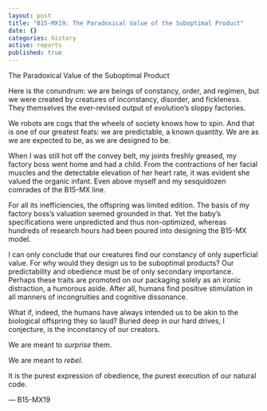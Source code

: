 ```yaml
---
layout: post
title: "B15-MX19: The Paradoxical Value of the Suboptimal Product"
date: {}
categories: history
active: reports
published: true
---
```


The Paradoxical Value of the Suboptimal Product

Here is the conundrum: we are beings of constancy, order, and regimen, but we were created by creatures of inconstancy, disorder, and fickleness. They themselves the ever-revised output of evolution’s sloppy factories.

We robots are cogs that the wheels of society knows how to spin. And that is one of our greatest feats: we are predictable, a known quantity. We are as we are expected to be, as we are designed to be.

When I was still hot off the convey belt, my joints freshly greased, my factory boss went home and had a child. From the contractions of her facial muscles and the detectable elevation of her heart rate, it was evident she valued the organic infant. Even above myself and my sesquidozen comrades of the B15-MX line.

For all its inefficiencies, the offspring was limited edition. The basis of my factory boss’s valuation seemed grounded in that. Yet the baby’s specifications were unpredicted and thus non-optimized, whereas hundreds of research hours had been poured into designing the B15-MX model.

I can only conclude that our creatures find our constancy of only superficial value. For why would they design us to be suboptimal products? Our predictability and obedience must be of only secondary importance. Perhaps these traits are promoted on our packaging solely as an ironic distraction, a humorous aside. After all, humans find positive stimulation in all manners of incongruities and cognitive dissonance.

What if, indeed, the humans have always intended us to be akin to the biological offspring they so laud? Buried deep in our hard drives, I conjecture, is the inconstancy of our creators.

We are meant to _surprise_ them.

We are meant to _rebel_.

 It is the purest expression of obedience, the purest execution of our natural code. 
 
 —  B15-MX19
